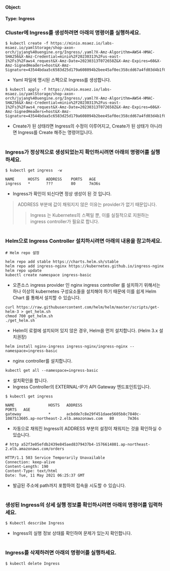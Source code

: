
#### Object: 
#### Type: Ingress

### Cluster에  Ingress를 생성하려면 아래의 명령어를 실행하세요.

```
$ kubectl create -f https://minio.msaez.io/labs-msaez.io/yamlStorage/shop-axon-orch/jyjang%40uengine.org/Ingress/.yaml?X-Amz-Algorithm=AWS4-HMAC-SHA256&X-Amz-Credential=minio%2F20230313%2Fus-east-1%2Fs3%2Faws4_request&X-Amz-Date=20230313T072658Z&X-Amz-Expires=60&X-Amz-SignedHeaders=host&X-Amz-Signature=43544bdaa5c6583d25d179a608094b2bee45af0ec358cdd67a4fd03d4b1f0b46
```
- Yaml 파일에 명시된 스펙으로  Ingress를 생성합니다.

```
$ kubectl apply -f https://minio.msaez.io/labs-msaez.io/yamlStorage/shop-axon-orch/jyjang%40uengine.org/Ingress/.yaml?X-Amz-Algorithm=AWS4-HMAC-SHA256&X-Amz-Credential=minio%2F20230313%2Fus-east-1%2Fs3%2Faws4_request&X-Amz-Date=20230313T072658Z&X-Amz-Expires=60&X-Amz-SignedHeaders=host&X-Amz-Signature=43544bdaa5c6583d25d179a608094b2bee45af0ec358cdd67a4fd03d4b1f0b46
```
- Create가 된 상태라면  Ingress의 수정이 이루어지고, Create가 된 상태가 아니라면  Ingress를 Create 해주는 명령어입니다.  
#

###  Ingress가 정상적으로 생성되었는지 확인하시려면 아래의 명령어를 실행하세요.

```
$ kubectl get ingress  -w

NAME      HOSTS   ADDRESS    PORTS   AGE
ingress   *       ???        80      7m36s

```
-  Ingress가 확인이 되신다면 정상 생성이 된 것 입니다.
> ADDRESS 부분에 값이 채워지지 않은 이유는  provider가 없기 때문입니다.
>> Ingress 는 Kubernetes의 스펙일 뿐, 이를 실질적으로 지원하는 ingress controller가 필요로 합니다.  
#

### Helm으로 Ingress Controller 설치하시려면 아래의 내용을 참고하세요.
```
# Helm repo 설정

helm repo add stable https://charts.helm.sh/stable
helm repo add ingress-nginx https://kubernetes.github.io/ingress-nginx
helm repo update
kubectl create namespace ingress-basic
```
- 오픈소스 ingress provider 인 nginx ingress controller 를 설치하기 위해서는 하나 이상의 kubernetes 구성요소들을 설치해야 하기 때문에 이를 쉽게 Helm Chart 를 통해서 설치할 수 있습니다.

```
curl https://raw.githubusercontent.com/helm/helm/master/scripts/get-helm-3 > get_helm.sh
chmod 700 get_helm.sh
./get_helm.sh
```
- Helm이 로컬에 설치되어 있지 않은 경우, Helm을 먼저 설치합니다. (Helm 3.x 설치권장)

```
helm install nginx-ingress ingress-nginx/ingress-nginx --namespace=ingress-basic
```
- nginx controller를 설치합니다.

```
kubectl get all --namespace=ingress-basic
```
- 설치확인을 합니다. 
- Ingress Controller의 EXTERNAL-IP가 API Gateway 엔드포인트입니다.

```
$ kubectl get ingress

NAME               HOSTS   ADDRESS                                                                        PORTS   AGE
gateway            *       acbdde7c8e29f451daee5605b8c7840c-1087513605.ap-northeast-2.elb.amazonaws.com   80      7m36s
```
- 자동으로 채워진 Ingress의 ADDRESS 부분의 설정이 채워지는 것을 확인하실 수 있습니다.

```
# http a52f3e05efdb2439e845aed8379437b4-1576614801.ap-northeast-2.elb.amazonaws.com/orders

HTTP/1.1 503 Service Temporarily Unavailable
Connection: keep-alive
Content-Length: 190
Content-Type: text/html
Date: Tue, 11 May 2021 06:25:37 GMT
```
- 발급된 주소에 path까지 포함하여 접속을 시도할 수 있습니다.
#

### 생성된  Ingress의 상세 실행 정보를 확인하시려면 아래의 명령어를 입력하세요.

```
$ Kubectl describe Ingress 
```
-  Ingress의 실행 정보 상태를 확인하여 문제가 있는지 확인합니다. 
#

###  Ingress를 삭제하려면 아래의 명령어를 실행하세요.

```
$ kubectl delete Ingress 
```
#
